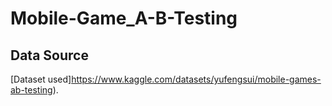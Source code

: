 # Mobile-Game_A-B-Testing

## Data Source
[Dataset used]https://www.kaggle.com/datasets/yufengsui/mobile-games-ab-testing).


